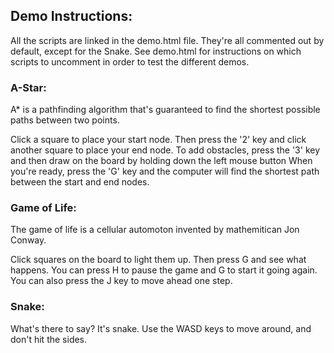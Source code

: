 
<h2>Demo Instructions:</h2>

All the scripts are linked in the demo.html file. They're all commented out by default, except for the Snake. See demo.html for 
instructions on which scripts to uncomment in order to test the different demos. 

<h3>A-Star:</h3>

A* is a pathfinding algorithm that's guaranteed to find the shortest possible paths between two points.

Click a square to place your start node. 
Then press the '2' key and click another square to place your end node.
To add obstacles, press the '3' key and then draw on the board by holding down the left mouse button
When you're ready, press the 'G' key and the computer will find the shortest path between the start and end nodes. 

<h3>Game of Life:</h3> 

  The game of life is a cellular automoton invented by mathemitican Jon Conway.

  Click squares on the board to light them up. Then press G and see what happens. You can press H to pause the game
  and G to start it going again. You can also press the J key to move ahead one step. 

<h3>Snake:</h3> 

What's there to say? It's snake. Use the WASD keys to move around, and don't hit the sides. 
    
